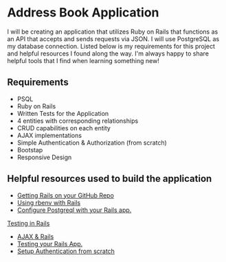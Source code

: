 # Address Book Application

I will be creating an application that utilizes Ruby on Rails that functions as an API that accepts and sends requests via JSON. I will use PostgreSQL as my database connection. Listed below is my requirements for this project and helpful resources I found along the way. I'm always happy to share helpful tools that I find when learning something new! 

## Requirements 
- PSQL
- Ruby on Rails 
- Written Tests for the Application
- 4 entities with corresponding relationships
- CRUD capabilities on each entity
- AJAX implementations
- Simple Authentication & Authorization (from scratch)
- Bootstap
- Responsive Design 

## Helpful resources used to build the application
- <a href="https://gist.github.com/startupstella/2520054" target="_blank">Getting Rails on your GitHub Repo</a>
- <a href="https://www.digitalocean.com/community/tutorials/how-to-install-ruby-on-rails-with-rbenv-on-macos" target="_blank">Using rbenv with Rails</a>
- <a href="https://www.digitalocean.com/community/tutorials/how-to-use-postgresql-with-your-ruby-on-rails-application-on-macos" target="_blank">Configure Postgreql with your Rails app.</a>

<a href="https://www.codewithjason.com/rails-integration-tests-rspec-capybara/">Testing in Rails</a>
- <a href="https://www.rubyguides.com/2019/03/rails-ajax/" target="_blank">AJAX & Rails</a>
- <a href="https://guides.rubyonrails.org/testing.html" target="_blank">Testing your Rails App.</a>
- <a href="https://stevepolito.design/blog/rails-authentication-from-scratch/" target="_blank">Setup Authentication from scratch</a>


